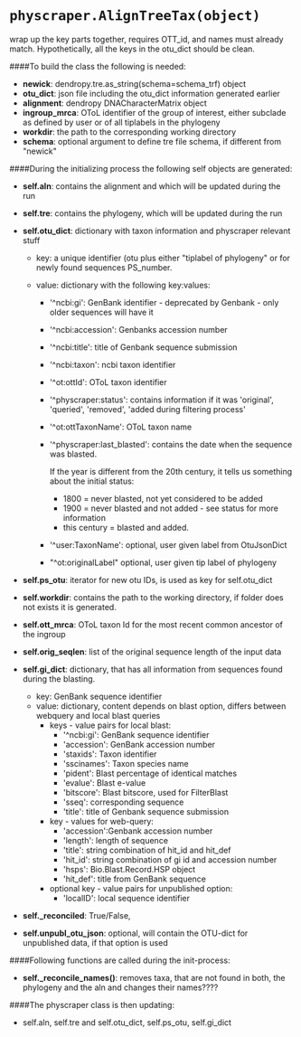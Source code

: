 
`physcraper.AlignTreeTax(object)`
=====================================================

wrap up the key parts together, requires OTT_id, and names must already match.
Hypothetically, all the keys in the  otu_dict should be clean.

####To build the class the following is needed:

  * **newick**: dendropy.tre.as_string(schema=schema_trf) object
  * **otu_dict**: json file including the otu_dict information generated earlier
  * **alignment**: dendropy DNACharacterMatrix object
  * **ingroup_mrca**: OToL identifier of the group of interest, either subclade as defined by user or of
                    all tiplabels in the phylogeny
  * **workdir**: the path to the corresponding working directory
  * **schema**: optional argument to define tre file schema, if different from "newick"

####During the initializing process the following self objects are generated:

  * **self.aln**: contains the alignment and which will be updated during the run
  * **self.tre**: contains the phylogeny, which will be updated during the run
  * **self.otu_dict**: dictionary with taxon information and physcraper relevant stuff
        
       * key: a unique identifier (otu plus either "tiplabel of phylogeny" or for newly found sequences
            PS_number.
       * value: dictionary with the following key:values:
              
            * '^ncbi:gi': GenBank identifier - deprecated by Genbank - only older sequences will have it
            * '^ncbi:accession': Genbanks accession number
            * '^ncbi:title': title of Genbank sequence submission
            * '^ncbi:taxon': ncbi taxon identifier
            * '^ot:ottId': OToL taxon identifier
            * '^physcraper:status': contains information if it was 'original', 'queried', 'removed',
                                'added during filtering process'
            * '^ot:ottTaxonName': OToL taxon name
            * '^physcraper:last_blasted': contains the date when the sequence was blasted.
                                        
                 If the year is different from the 20th century, it tells us
                 something about the initial status:
                 * 1800 = never blasted, not yet considered to be added
                 * 1900 = never blasted and not added - see status for more information
                 * this century = blasted and added.
            * '^user:TaxonName': optional, user given label from OtuJsonDict
            * "^ot:originalLabel" optional, user given tip label of phylogeny
  * **self.ps_otu**: iterator for new otu IDs, is used as key for self.otu_dict
  * **self.workdir**: contains the path to the working directory, if folder does not exists it is generated.
  * **self.ott_mrca**: OToL taxon Id for the most recent common ancestor of the ingroup
  * **self.orig_seqlen**: list of the original sequence length of the input data
  * **self.gi_dict**: dictionary, that has all information from sequences found during the blasting.
        
    * key: GenBank sequence identifier
    * value: dictionary, content depends on blast option, differs between webquery and local blast queries
        * keys - value pairs for local blast:
            * '^ncbi:gi': GenBank sequence identifier
            * 'accession': GenBank accession number
            * 'staxids': Taxon identifier
            * 'sscinames': Taxon species name
            * 'pident': Blast  percentage of identical matches
            * 'evalue': Blast e-value
            * 'bitscore': Blast bitscore, used for FilterBlast
            * 'sseq': corresponding sequence
            * 'title': title of Genbank sequence submission
        * key - values for web-query:
            * 'accession':Genbank accession number
            * 'length': length of sequence
            * 'title': string combination of hit_id and hit_def
            * 'hit_id': string combination of gi id and accession number
            * 'hsps': Bio.Blast.Record.HSP object
            * 'hit_def': title from GenBank sequence
        * optional key - value pairs for unpublished option:
            * 'localID': local sequence identifier
  * **self._reconciled**: True/False,
  * **self.unpubl_otu_json**: optional, will contain the OTU-dict for unpublished data, if that option is used

####Following functions are called during the init-process:

  * **self._reconcile_names()**: 
        removes taxa, that are not found in both, the phylogeny and the aln and changes their names????

####The physcraper class is then updating: 
  * self.aln, self.tre and self.otu_dict, self.ps_otu, self.gi_dict


